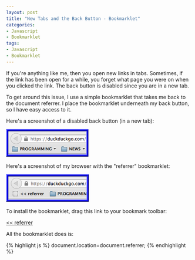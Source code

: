 ```yaml
--- 
layout: post
title: "New Tabs and the Back Button - Bookmarklet"
categories:
- Javascript
- Bookmarklet
tags: 
- Javascript
- Bookmarklet
---
```


If you're anything like me, then you open new links in tabs.  Sometimes,
if the link has been open for a while, you forget what page you were on when you clicked
the link.  The back button is disabled since you are in a new tab.

To get around this issue, I use a simple bookmarklet that takes me back to the document
referrer.  I place the bookmarklet underneath my back button, so I have easy access to it.

Here's a screenshot of a disabled back button (in a new tab):

![without referrer bookmarklet](/images/posts/2012/12/10/without.png)

Here's a screenshot of my browser with the "referrer" bookmarklet:

![with referrer bookmarklet](/images/posts/2012/12/10/with.png)

To install the bookmarklet, drag this link to your bookmark toolbar:

<a href="javascript:(function(){document.location=document.referrer;}());">&lt;&lt; referrer</a>

All the bookmarklet does is:

{% highlight js %}
document.location=document.referrer;
{% endhighlight %}
